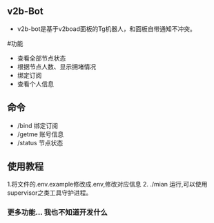 ## v2b-Bot
- v2b-bot是基于v2boad面板的Tg机器人，和面板自带通知不冲突。

#功能

- 查看全部节点状态
- 根据节点人数、显示拥堵情况
- 绑定订阅
- 查看个人信息

## 命令
- /bind 绑定订阅
- /getme 账号信息
- /status 节点状态

## 使用教程
1.将文件的.env.example修改成.env,修改对应信息
2. ./mian 运行,可以使用supervisor之类工具守护进程。

### 更多功能... 我也不知道开发什么
